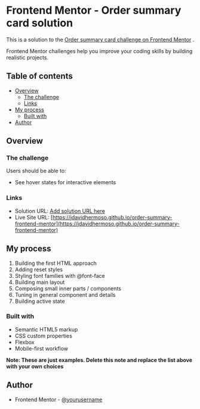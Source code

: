 # Frontend Mentor - Order summary card solution

This is a solution to
the [Order summary card challenge on Frontend Mentor](https://www.frontendmentor.io/challenges/order-summary-component-QlPmajDUj)
.

Frontend Mentor challenges help you improve your coding skills by building realistic projects.

## Table of contents

- [Overview](#overview)
  - [The challenge](#the-challenge)
  - [Links](#links)
- [My process](#my-process)
  - [Built with](#built-with)
- [Author](#author)

## Overview

### The challenge

Users should be able to:

- See hover states for interactive elements

### Links

- Solution URL: [Add solution URL here](https://your-solution-url.com)
- Live Site
  URL: [https://jdavidhermoso.github.io/order-summary-frontend-mentor](https://jdavidhermoso.github.io/order-summary-frontend-mentor)

## My process

1. Building the first HTML approach
2. Adding reset styles
3. Styling font families with @font-face
4. Building main layout
5. Composing small inner parts / components
6. Tuning in general component and details
7. Building active state

### Built with

- Semantic HTML5 markup
- CSS custom properties
- Flexbox
- Mobile-first workflow

**Note: These are just examples. Delete this note and replace the list above with your own choices**

## Author

- Frontend Mentor - [@yourusername](https://www.frontendmentor.io/profile/jdavidhermoso)
